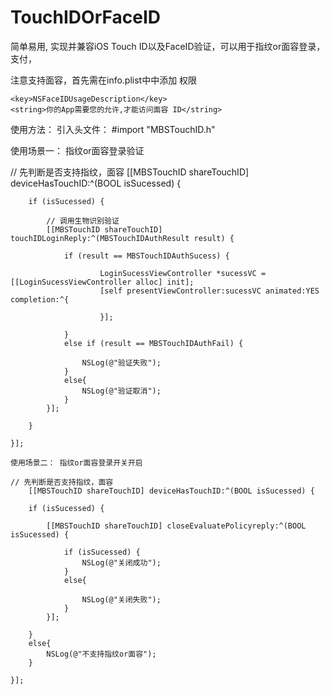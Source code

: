 # TouchIDOrFaceID
简单易用, 实现并兼容iOS Touch ID以及FaceID验证，可以用于指纹or面容登录，支付，

注意支持面容，首先需在info.plist中中添加
权限

    <key>NSFaceIDUsageDescription</key>
    <string>你的App需要您的允许,才能访问面容 ID</string>
    

使用方法：
引入头文件： #import "MBSTouchID.h"  

 
使用场景一： 指纹or面容登录验证

// 先判断是否支持指纹，面容
    [[MBSTouchID shareTouchID] deviceHasTouchID:^(BOOL isSucessed) {
        
        if (isSucessed) {
            
            // 调用生物识别验证
            [[MBSTouchID shareTouchID] touchIDLoginReply:^(MBSTouchIDAuthResult result) {
                
                if (result == MBSTouchIDAuthSucess) {
                    
                        LoginSucessViewController *sucessVC = [[LoginSucessViewController alloc] init];
                        [self presentViewController:sucessVC animated:YES completion:^{
                            
                        }];
                    
                }
                else if (result == MBSTouchIDAuthFail) {
                    
                    NSLog(@"验证失败");
                }
                else{
                    NSLog(@"验证取消");
                }
            }];
            
        }
        
    }];
    
    使用场景二： 指纹or面容登录开关开启
    
    // 先判断是否支持指纹，面容
        [[MBSTouchID shareTouchID] deviceHasTouchID:^(BOOL isSucessed) {
        
        if (isSucessed) {
            
            [[MBSTouchID shareTouchID] closeEvaluatePolicyreply:^(BOOL isSucessed) {
                
                if (isSucessed) {
                    NSLog(@"关闭成功");
                }
                else{
                  
                    NSLog(@"关闭失败");
                }
            }];
            
        }
        else{
            NSLog(@"不支持指纹or面容");
        }
        
    }];
